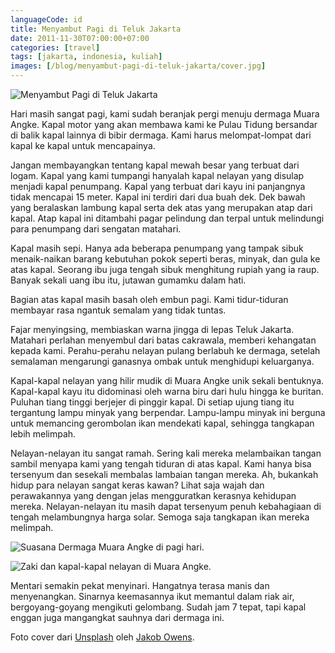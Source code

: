 ```yaml
---
languageCode: id
title: Menyambut Pagi di Teluk Jakarta
date: 2011-11-30T07:00:00+07:00
categories: [travel]
tags: [jakarta, indonesia, kuliah]
images: [/blog/menyambut-pagi-di-teluk-jakarta/cover.jpg]
---
```

![Menyambut Pagi di Teluk Jakarta](cover.jpg)

Hari masih sangat pagi, kami sudah beranjak pergi menuju dermaga Muara Angke. Kapal motor yang akan membawa kami ke Pulau Tidung bersandar di balik kapal lainnya di bibir dermaga. Kami harus melompat-lompat dari kapal ke kapal untuk mencapainya.

Jangan membayangkan tentang kapal mewah besar yang terbuat dari logam. Kapal yang kami tumpangi hanyalah kapal nelayan yang disulap menjadi kapal penumpang. Kapal yang terbuat dari kayu ini panjangnya tidak mencapai 15 meter. Kapal ini terdiri dari dua buah dek. Dek bawah yang beralaskan lambung kapal serta dek atas yang merupakan atap dari kapal. Atap kapal ini ditambahi pagar pelindung dan terpal untuk melindungi para penumpang dari sengatan matahari.

Kapal masih sepi. Hanya ada beberapa penumpang yang tampak sibuk menaik-naikan barang kebutuhan pokok seperti beras, minyak, dan gula ke atas kapal. Seorang ibu juga tengah sibuk menghitung rupiah yang ia raup. Banyak sekali uang ibu itu, jutawan gumamku dalam hati.

Bagian atas kapal masih basah oleh embun pagi. Kami tidur-tiduran membayar rasa ngantuk semalam yang tidak tuntas.

Fajar menyingsing, membiaskan warna jingga di lepas Teluk Jakarta. Matahari perlahan menyembul dari batas cakrawala, memberi kehangatan kepada kami. Perahu-perahu nelayan pulang berlabuh ke dermaga, setelah semalaman mengarungi ganasnya ombak untuk menghidupi keluarganya.

Kapal-kapal nelayan yang hilir mudik di Muara Angke unik sekali bentuknya. Kapal-kapal kayu itu didominasi oleh warna biru dari hulu hingga ke buritan. Puluhan tiang tinggi berjejer di pinggir kapal. Di setiap ujung tiang itu tergantung lampu minyak yang berpendar. Lampu-lampu minyak ini berguna untuk memancing gerombolan ikan mendekati kapal, sehingga tangkapan lebih melimpah.

Nelayan-nelayan itu sangat ramah. Sering kali mereka melambaikan tangan sambil menyapa kami yang tengah tiduran di atas kapal. Kami hanya bisa tersenyum dan sesekali membalas lambaian tangan mereka. Ah, bukankah hidup para nelayan sangat keras kawan? Lihat saja wajah dan perawakannya yang dengan jelas mengguratkan kerasnya kehidupan mereka. Nelayan-nelayan itu masih dapat tersenyum penuh kebahagiaan di tengah melambungnya harga solar. Semoga saja tangkapan ikan mereka melimpah.

![Suasana Dermaga Muara Angke di pagi hari.](01-suasana-dermaga-angke-di-pagi-hari.jpg)

![Zaki dan kapal-kapal nelayan di Muara Angke.](02-kapal-kapal-nelayan.jpg)

Mentari semakin pekat menyinari. Hangatnya terasa manis dan menyenangkan. Sinarnya keemasannya ikut memantul dalam riak air, bergoyang-goyang mengikuti gelombang. Sudah jam 7 tepat, tapi kapal enggan juga mangangkat sauhnya dari dermaga ini.

Foto cover dari [Unsplash](https://unsplash.com/photos/11Sw1SVPPKo) oleh [Jakob Owens](https://unsplash.com/@jakobowens1).
